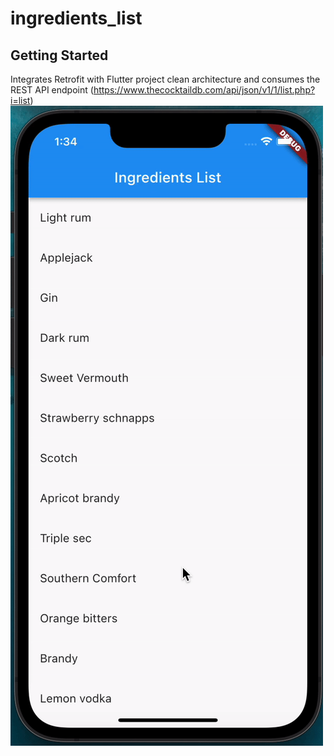 # ingredients_list



## Getting Started

Integrates Retrofit with Flutter project clean architecture and consumes the REST API endpoint (https://www.thecocktaildb.com/api/json/v1/1/list.php?i=list)
![](rest_api.gif)